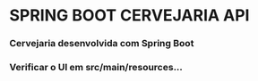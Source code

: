# SPRING BOOT CERVEJARIA API
### Cervejaria desenvolvida com Spring Boot
### Verificar o UI em src/main/resources...
